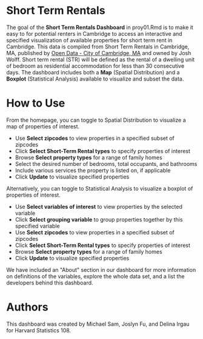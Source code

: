 # Short Term Rentals 
The goal of the **Short Term Rentals Dashboard** in proy01.Rmd is to make it easy to for potential renters in Cambridge to access an interactive and specified visualization of available properties for short term rent in Cambridge. This data is compiled from Short Term Rentals in Cambridge, MA, published by [Open Data - City of Cambridge, MA](https://www.cambridgema.gov/departments/opendata) and owned by Josh Wolff. Short term rental (STR) will be defined as the rental of a dwelling unit of bedroom as residential accommodation for less than 30 consecutive days. The dashboard includes both a **Map**  (Spatial Distribution) and a **Boxplot** (Statistical Analysis) available to visualize and subset the data.


# How to Use
From the homepage, you can toggle to Spatial Distribution to visualize a map of properties of interest.


  - Use **Select zipcodes** to view properties in a specified subset of zipcodes
  - Click **Select Short-Term Rental types** to specify properties of interest
  - Browse **Select property types** for a range of family homes
  - Select the desired number of bedrooms, total occupants, and bathrooms
  - Include various services the property is listed on, if applicable
  - Click **Update** to visualize specified properties
  
Alternatively, you can toggle to Statistical Analysis to visualize a boxplot of properties of interest.

  - Use **Select variables of interest** to view properties by the selected variable
  - Click **Select grouping variable** to group properties together by this specified variable
  - Use **Select zipcodes** to view properties in a specified subset of zipcodes
  - Click **Select Short-Term Rental types** to specify properties of interest
  - Browse **Select property types** for a range of family homes
  - Click **Update** to visualize specified properties

We have included an "About" section in our dashboard for more information on definitions of the variables, explore the whole data set, and a list the developers behind this dashboard.


# Authors
This dashboard was created by Michael Sam, Joslyn Fu, and Delina Irgau for Harvard Statistics 108.